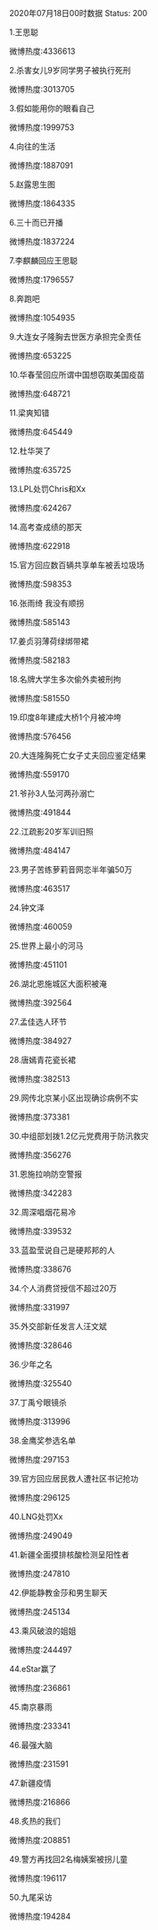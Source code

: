 2020年07月18日00时数据
Status: 200

1.王思聪

微博热度:4336613

2.杀害女儿9岁同学男子被执行死刑

微博热度:3013705

3.假如能用你的眼看自己

微博热度:1999753

4.向往的生活

微博热度:1887091

5.赵露思生图

微博热度:1864335

6.三十而已开播

微博热度:1837224

7.李麒麟回应王思聪

微博热度:1796557

8.奔跑吧

微博热度:1054935

9.大连女子隆胸去世医方承担完全责任

微博热度:653225

10.华春莹回应所谓中国想窃取美国疫苗

微博热度:648721

11.梁爽知错

微博热度:645449

12.杜华哭了

微博热度:635725

13.LPL处罚Chris和Xx

微博热度:624267

14.高考查成绩的那天

微博热度:622918

15.官方回应数百辆共享单车被丢垃圾场

微博热度:598353

16.张雨绮 我没有顺拐

微博热度:585143

17.姜贞羽薄荷绿绑带裙

微博热度:582183

18.名牌大学生多次偷外卖被刑拘

微博热度:581550

19.印度8年建成大桥1个月被冲垮

微博热度:576456

20.大连隆胸死亡女子丈夫回应鉴定结果

微博热度:559170

21.爷孙3人坠河两孙溺亡

微博热度:491844

22.江疏影20岁军训旧照

微博热度:484147

23.男子苦练萝莉音网恋半年骗50万

微博热度:463517

24.钟文泽

微博热度:460059

25.世界上最小的河马

微博热度:451101

26.湖北恩施城区大面积被淹

微博热度:392564

27.孟佳选人环节

微博热度:384927

28.唐嫣青花瓷长裙

微博热度:382513

29.网传北京某小区出现确诊病例不实

微博热度:373381

30.中组部划拨1.2亿元党费用于防汛救灾

微博热度:356276

31.恩施拉响防空警报

微博热度:342283

32.周深唱烟花易冷

微博热度:339532

33.蓝盈莹说自己是硬邦邦的人

微博热度:338676

34.个人消费贷授信不超过20万

微博热度:331997

35.外交部新任发言人汪文斌

微博热度:328646

36.少年之名

微博热度:325540

37.丁禹兮眼镜杀

微博热度:313996

38.金鹰奖参选名单

微博热度:297153

39.官方回应居民救人遭社区书记抢功

微博热度:296125

40.LNG处罚Xx

微博热度:249049

41.新疆全面摸排核酸检测呈阳性者

微博热度:247810

42.伊能静教金莎和男生聊天

微博热度:245134

43.乘风破浪的姐姐

微博热度:244497

44.eStar赢了

微博热度:236861

45.南京暴雨

微博热度:233341

46.最强大脑

微博热度:231591

47.新疆疫情

微博热度:216866

48.炙热的我们

微博热度:208851

49.警方再找回2名梅姨案被拐儿童

微博热度:196117

50.九尾采访

微博热度:194284


